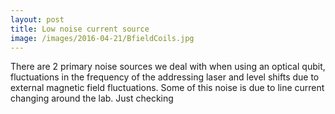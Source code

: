 ```yaml
---
layout: post
title: Low noise current source
image: /images/2016-04-21/BfieldCoils.jpg
---
```

<p>There are 2 primary noise sources we deal with when using an optical qubit, fluctuations in the frequency of the addressing laser and level shifts due to external magnetic field fluctuations. Some of this noise is due to line current changing around the lab. Just checking
